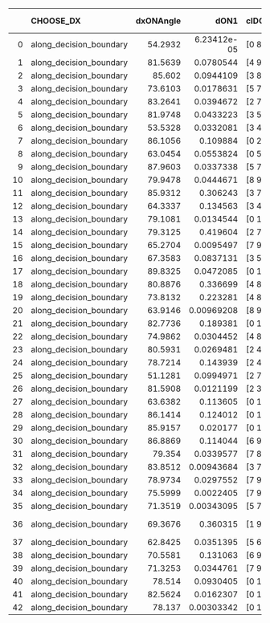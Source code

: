 |    | CHOOSE_DX               |   dxONAngle |        dON1 | cIDON1   |   dON_patch_1 |   nTON |         dON |   dxOFFAngle |       dOFF1 | cIDOFF1   |   dOFF_patch_1 |   nTOFF |        dOFF | SUCCESS   |   nExp |   dual_point_id |   subpoint_time_seconds |   total_execution_time |       logp |      dOFF/dON | Vote dOFF>dON   |
|---:|:------------------------|------------:|------------:|:---------|--------------:|-------:|------------:|-------------:|------------:|:----------|---------------:|--------:|------------:|:----------|-------:|----------------:|------------------------:|-----------------------:|-----------:|--------------:|:----------------|
|  0 | along_decision_boundary |     54.2932 | 6.23412e-05 | [0 8]    |   6.23412e-05 |      1 | 6.23412e-05 |      83.4277 | 0.122342    | [1 8]     |    0.122342    |       1 | 0.122342    | True      |      1 |               1 |                0.837405 |                1.15507 |  0         | 1962.45       | True            |
|  1 | along_decision_boundary |     81.5639 | 0.0780544   | [4 9]    |   0.0780544   |      1 | 0.0780544   |      75.9858 | 0.0251944   | [4 9]     |    0.0251944   |       1 | 0.0251944   | False     |      2 |               2 |                0.962138 |                2.12321 | -0.5       |    0.32278    | False           |
|  2 | along_decision_boundary |     85.602  | 0.0944109   | [3 8]    |   0.0944109   |      1 | 0.0944109   |      89.208  | 0.0120042   | [3 8]     |    0.0120042   |       1 | 0.0120042   | False     |      3 |               4 |                1.05773  |                5.3471  | -0         |    0.127148   | False           |
|  3 | along_decision_boundary |     73.6103 | 0.0178631   | [5 7]    |   0.0178631   |      1 | 0.0178631   |      76.2194 | 0.0589383   | [5 7]     |    0.0589383   |       1 | 0.0589383   | True      |      4 |               5 |                0.714466 |                6.06756 | -0.166667  |    3.29944    | True            |
|  4 | along_decision_boundary |     83.2641 | 0.0394672   | [2 7]    |   0.0394672   |      1 | 0.0394672   |      86.8363 | 0.0336754   | [2 7]     |    0.0336754   |       1 | 0.0336754   | False     |      5 |               9 |                0.78186  |                6.91189 | -0         |    0.853251   | False           |
|  5 | along_decision_boundary |     81.9748 | 0.0433223   | [3 5]    |   0.0433223   |      1 | 0.0433223   |      83.5724 | 0.12455     | [3 5]     |    0.12455     |       1 | 0.12455     | True      |      6 |              11 |                1.01902  |                7.95594 | -0.1       |    2.87498    | True            |
|  6 | along_decision_boundary |     53.5328 | 0.0332081   | [3 4]    |   0.0332081   |      1 | 0.0332081   |      81.6287 | 0.0232875   | [3 4]     |    0.0232875   |       1 | 0.0232875   | False     |      7 |              14 |                0.787567 |                8.80335 | -0         |    0.70126    | False           |
|  7 | along_decision_boundary |     86.1056 | 0.109884    | [0 2]    |   0.109884    |      1 | 0.109884    |      86.1557 | 0.0557295   | [1 2]     |    0.0557295   |       1 | 0.0557295   | False     |      8 |              15 |                0.994371 |                9.80273 | -0.0714286 |    0.507167   | False           |
|  8 | along_decision_boundary |     63.0454 | 0.0553824   | [0 5]    |   0.0553824   |      1 | 0.0553824   |      77.3625 | 0.00498317  | [1 5]     |    0.00498317  |       1 | 0.00498317  | False     |      9 |              16 |                0.93855  |               10.7493  | -0.25      |    0.0899774  | False           |
|  9 | along_decision_boundary |     87.9603 | 0.0337338   | [5 7]    |   0.0337338   |      1 | 0.0337338   |      85.5631 | 0.00303642  | [5 7]     |    0.00303642  |       1 | 0.00303642  | False     |     10 |              17 |                0.8907   |               11.645   | -0.5       |    0.0900112  | False           |
| 10 | along_decision_boundary |     79.9478 | 0.0444671   | [8 9]    |   0.0444671   |      1 | 0.0444671   |      77.9859 | 0.160364    | [8 9]     |    0.160364    |       1 | 0.160364    | True      |     11 |              18 |                1.54323  |               13.1933  | -0.8       |    3.60634    | True            |
| 11 | along_decision_boundary |     85.9312 | 0.306243    | [3 7]    |   0.306243    |      1 | 0.306243    |      88.192  | 0.0777439   | [3 7]     |    0.0777439   |       1 | 0.0777439   | False     |     12 |              19 |                1.9277   |               15.127   | -0.409091  |    0.253863   | False           |
| 12 | along_decision_boundary |     64.3337 | 0.134563    | [3 4]    |   0.134563    |      1 | 0.134563    |      66.7794 | 0.329432    | [3 4]     |    0.329432    |       1 | 0.329432    | True      |     13 |              20 |                2.2082   |               17.3444  | -0.666667  |    2.44815    | True            |
| 13 | along_decision_boundary |     79.1081 | 0.0134544   | [0 1]    |   0.0134544   |      1 | 0.0134544   |      78.9703 | 0.0238435   | [0 1]     |    0.0238435   |       1 | 0.0238435   | True      |     14 |              21 |                0.770756 |               18.1221  | -0.346154  |    1.77218    | True            |
| 14 | along_decision_boundary |     79.3125 | 0.419604    | [2 7]    |   0.419604    |      1 | 0.419604    |      79.0601 | 0.0419667   | [2 7]     |    0.0419667   |       1 | 0.0419667   | False     |     15 |              23 |                1.39479  |               19.5439  | -0.142857  |    0.100015   | False           |
| 15 | along_decision_boundary |     65.2704 | 0.0095497   | [7 9]    |   0.0095497   |      1 | 0.0095497   |      67.6293 | 0.0149604   | [7 9]     |    0.0149604   |       1 | 0.0149604   | True      |     16 |              24 |                0.744681 |               20.2975  | -0.3       |    1.56658    | True            |
| 16 | along_decision_boundary |     67.3583 | 0.0837131   | [3 5]    |   0.0837131   |      1 | 0.0837131   |      76.6582 | 0.0100378   | [3 5]     |    0.0100378   |       1 | 0.0100378   | False     |     17 |              25 |                1.28623  |               21.5887  | -0.125     |    0.119907   | False           |
| 17 | along_decision_boundary |     89.8325 | 0.0472085   | [0 1]    |   0.0472085   |      1 | 0.0472085   |      84.7142 | 0.023685    | [0 1]     |    0.023685    |       1 | 0.023685    | False     |     18 |              31 |                0.760382 |               23.9504  | -0.264706  |    0.501712   | False           |
| 18 | along_decision_boundary |     80.8876 | 0.336699    | [4 8]    |   0.336699    |      1 | 0.336699    |      86.461  | 0.120819    | [4 8]     |    0.120819    |       1 | 0.120819    | False     |     19 |              32 |                1.37471  |               25.3301  | -0.444444  |    0.358834   | False           |
| 19 | along_decision_boundary |     73.8132 | 0.223281    | [4 8]    |   0.223281    |      1 | 0.223281    |      70.9433 | 0.081038    | [4 8]     |    0.081038    |       1 | 0.081038    | False     |     20 |              33 |                1.42307  |               26.7612  | -0.657895  |    0.362942   | False           |
| 20 | along_decision_boundary |     63.9146 | 0.00969208  | [8 9]    |   0.00969208  |      1 | 0.00969208  |      73.9452 | 0.309606    | [8 9]     |    0.309606    |       1 | 0.309606    | True      |     21 |              34 |                1.27623  |               28.0464  | -0.9       |   31.9442     | True            |
| 21 | along_decision_boundary |     82.7736 | 0.189381    | [0 1]    |   0.189381    |      1 | 0.189381    |      87.0833 | 0.0848298   | [0 1]     |    0.0848298   |       1 | 0.0848298   | False     |     22 |              35 |                0.98979  |               29.0422  | -0.595238  |    0.447932   | False           |
| 22 | along_decision_boundary |     74.9862 | 0.0304452   | [4 8]    |   0.0304452   |      1 | 0.0304452   |      75.0403 | 0.0280565   | [4 8]     |    0.0280565   |       1 | 0.0280565   | False     |     23 |              36 |                0.802316 |               29.8526  | -0.818182  |    0.921541   | False           |
| 23 | along_decision_boundary |     80.5931 | 0.0269481   | [2 4]    |   0.0269481   |      1 | 0.0269481   |      73.741  | 0.020029    | [2 4]     |    0.020029    |       1 | 0.020029    | False     |     24 |              37 |                0.877409 |               30.735   | -1.06522   |    0.743243   | False           |
| 24 | along_decision_boundary |     78.7214 | 0.143939    | [2 4]    |   0.143939    |      1 | 0.143939    |      78.233  | 0.0347602   | [2 4]     |    0.0347602   |       1 | 0.0347602   | False     |     25 |              38 |                1.76339  |               32.5064  | -1.33333   |    0.241493   | False           |
| 25 | along_decision_boundary |     51.1281 | 0.0994971   | [2 7]    |   0.0994971   |      1 | 0.0994971   |      59.5592 | 0.175763    | [2 7]     |    0.175763    |       1 | 0.175763    | True      |     26 |              39 |                1.78913  |               34.3006  | -1.62      |    1.76652    | True            |
| 26 | along_decision_boundary |     81.5908 | 0.0121199   | [2 3]    |   0.0121199   |      1 | 0.0121199   |      85.2895 | 0.0539194   | [2 3]     |    0.0539194   |       1 | 0.0539194   | True      |     27 |              41 |                0.666805 |               35.0064  | -1.23077   |    4.44885    | True            |
| 27 | along_decision_boundary |     63.6382 | 0.113605    | [0 1]    |   0.113605    |      1 | 0.113605    |      69.7137 | 0.0524706   | [0 1]     |    0.0524706   |       1 | 0.0524706   | False     |     28 |              42 |                1.2419   |               36.2533  | -0.907407  |    0.46187    | False           |
| 28 | along_decision_boundary |     86.1414 | 0.124012    | [0 1]    |   0.124012    |      1 | 0.124012    |      79.1719 | 0.0839849   | [0 1]     |    0.0839849   |       1 | 0.0839849   | False     |     29 |              46 |                1.19327  |               37.5266  | -1.14286   |    0.677234   | False           |
| 29 | along_decision_boundary |     85.9157 | 0.020177    | [0 1]    |   0.020177    |      1 | 0.020177    |      88.2397 | 0.0074131   | [0 1]     |    0.0074131   |       1 | 0.0074131   | False     |     30 |              47 |                0.724167 |               38.2592  | -1.39655   |    0.367403   | False           |
| 30 | along_decision_boundary |     86.8869 | 0.114044    | [6 9]    |   0.114044    |      1 | 0.114044    |      85.906  | 0.217897    | [6 9]     |    0.217897    |       1 | 0.217897    | True      |     31 |              48 |                0.879431 |               39.1487  | -1.66667   |    1.91063    | True            |
| 31 | along_decision_boundary |     79.354  | 0.0339577   | [7 8]    |   0.0339577   |      1 | 0.0339577   |      78.5096 | 0.0315145   | [7 8]     |    0.0315145   |       1 | 0.0315145   | False     |     32 |              49 |                1.07975  |               40.2335  | -1.30645   |    0.928053   | False           |
| 32 | along_decision_boundary |     83.8512 | 0.00943684  | [3 7]    |   0.00943684  |      1 | 0.00943684  |      85.8305 | 0.250873    | [3 7]     |    0.250873    |       1 | 0.250873    | True      |     33 |              51 |                1.06268  |               41.3393  | -1.5625    |   26.5844     | True            |
| 33 | along_decision_boundary |     78.9734 | 0.0297552   | [7 9]    |   0.0297552   |      1 | 0.0297552   |      79.8732 | 0.0127394   | [7 9]     |    0.0127394   |       1 | 0.0127394   | False     |     34 |              52 |                1.12649  |               42.4747  | -1.22727   |    0.428139   | False           |
| 34 | along_decision_boundary |     75.5999 | 0.0022405   | [7 9]    |   0.0022405   |      1 | 0.0022405   |      76.6196 | 0.00731802  | [7 9]     |    0.00731802  |       1 | 0.00731802  | True      |     35 |              53 |                1.17753  |               43.6585  | -1.47059   |    3.26624    | True            |
| 35 | along_decision_boundary |     71.3519 | 0.00343095  | [5 7]    |   0.00343095  |      1 | 0.00343095  |      79.1095 | 0.0840571   | [5 7]     |    0.0840571   |       1 | 0.0840571   | True      |     36 |              54 |                0.69261  |               44.3601  | -1.15714   |   24.4996     | True            |
| 36 | along_decision_boundary |     69.3676 | 0.360315    | [1 9]    |   0.360315    |      1 | 0.360315    |      60.5923 | 2.01297e-05 | [0 9]     |    2.01297e-05 |       1 | 2.01297e-05 | False     |     37 |              55 |                1.70099  |               46.067   | -0.888889  |    5.5867e-05 | False           |
| 37 | along_decision_boundary |     62.8425 | 0.0351395   | [5 6]    |   0.0351395   |      1 | 0.0351395   |      70.9774 | 0.019406    | [5 6]     |    0.019406    |       1 | 0.019406    | False     |     38 |              56 |                0.791767 |               46.8648  | -1.09459   |    0.552256   | False           |
| 38 | along_decision_boundary |     70.5581 | 0.131063    | [6 9]    |   0.131063    |      1 | 0.131063    |      65.5897 | 0.278419    | [6 9]     |    0.278419    |       1 | 0.278419    | True      |     39 |              57 |                1.78677  |               48.6586  | -1.31579   |    2.12432    | True            |
| 39 | along_decision_boundary |     71.3253 | 0.0344761   | [7 9]    |   0.0344761   |      1 | 0.0344761   |      69.5105 | 0.0170069   | [7 9]     |    0.0170069   |       1 | 0.0170069   | False     |     40 |              58 |                0.869502 |               49.5361  | -1.03846   |    0.493296   | False           |
| 40 | along_decision_boundary |     78.514  | 0.0930405   | [0 1]    |   0.0930405   |      1 | 0.0930405   |      87.6959 | 0.0995538   | [0 1]     |    0.0995538   |       1 | 0.0995538   | True      |     41 |              60 |                1.33569  |               51.9812  | -1.25      |    1.07001    | True            |
| 41 | along_decision_boundary |     82.5624 | 0.0162307   | [0 1]    |   0.0162307   |      1 | 0.0162307   |      88.4879 | 1.28146     | [0 1]     |    1.28146     |       1 | 1.28146     | True      |     42 |              61 |                1.86776  |               53.8572  | -0.987805  |   78.9533     | True            |
| 42 | along_decision_boundary |     78.137  | 0.00303342  | [0 1]    |   0.00303342  |      1 | 0.00303342  |      79.7075 | 0.0233408   | [0 1]     |    0.0233408   |       1 | 0.0233408   | True      |     43 |              63 |                0.637277 |               55.7554  | -0.761905  |    7.69457    | True            |